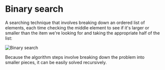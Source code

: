 # Binary search

A searching technique that involves breaking down an ordered list of elements, each time checking the middle element to see if it's larger or smaller than the item we're looking for and taking the appropriate half of the list:

![Binary search](../pics/binary-search.png)

Because the algorithm steps involve breaking down the problem into smaller pieces, it can be easily solved recursively.